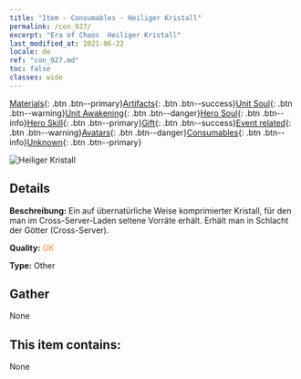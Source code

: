 ```yaml
---
title: "Item - Consumables - Heiliger Kristall"
permalink: /con_927/
excerpt: "Era of Chaos  Heiliger Kristall"
last_modified_at: 2021-06-22
locale: de
ref: "con_927.md"
toc: false
classes: wide
---
```

 [Materials](/ItemsDE/){: .btn .btn--primary}[Artifacts](/ItemsDE/Artifacts/){: .btn .btn--success}[Unit Soul](/ItemsDE/UnitSoul/){: .btn .btn--warning}[Unit Awakening](/ItemsDE/UnitAwakening/){: .btn .btn--danger}[Hero Soul](/ItemsDE/HeroSoul/){: .btn .btn--info}[Hero Skill](/ItemsDE/HeroSkill/){: .btn .btn--primary}[Gift](/ItemsDE/Gift/){: .btn .btn--success}[Event related](/ItemsDE/Events/){: .btn .btn--warning}[Avatars](/ItemsDE/Avatars/){: .btn .btn--danger}[Consumables](/ItemsDE/Consumables/){: .btn .btn--info}[Unknown](/ItemsDE/Unknown/){: .btn .btn--primary}

 ![Heiliger Kristall](/images/t/i_godStone.png)

## Details
 **Beschreibung:** Ein auf übernatürliche Weise komprimierter Kristall, für den man im Cross-Server-Laden seltene Vorräte erhält. Erhält man in Schlacht der Götter (Cross-Server).

 **Quality:** <span style="color: #FF8C00">OK</span>

 **Type:** Other

## Gather

  None

## This item contains:

  None

